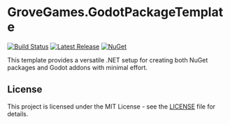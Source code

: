 # GroveGames.GodotPackageTemplate

[![Build Status](https://github.com/grovegs/GodotPackageTemplate/actions/workflows/release.yml/badge.svg)](https://github.com/grovegs/GodotPackageTemplate/actions/workflows/release.yml)
[![Latest Release](https://img.shields.io/github/v/release/grovegs/GodotPackageTemplate)](https://github.com/grovegs/GodotPackageTemplate/releases/latest)
[![NuGet](https://img.shields.io/nuget/v/GroveGames.GodotPackageTemplate)](https://www.nuget.org/packages/GroveGames.GodotPackageTemplate)

This template provides a versatile .NET setup for creating both NuGet packages and Godot addons with minimal effort.

## License

This project is licensed under the MIT License - see the [LICENSE](LICENSE) file for details.
